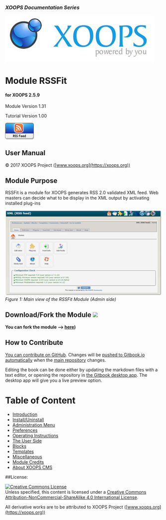 ### _XOOPS Documentation Series_
![logoXoops.jpg](assets/logoXoops.jpg)

# Module RSSFit
#### for XOOPS 2.5.9

Module Version 1.31

Tutorial Version 1.00
      
![logoModule.png](assets/logoModule.png)
            
## User Manual

© 2017 XOOPS Project ([www.xoops.org](https://xoops.org))  

## Module Purpose 
RSSFit is a module for XOOPS generates RSS 2.0 validated XML feed. 
Web masters can decide what to be display in the XML output by activating installed plug-ins


![image001.png](assets/image001.png)
*Figure 1: Main view of the RSSFit Module (Admin side)*

## Download/Fork the Module ![](https://xoops.org/images/forkit.png) 

**You can fork the module --> [here](https://github.com/XoopsModules25x/rssfit))** 

## How to Contribute

[You can contribute on GitHub](https://github.com/XoopsDocs/rssfit-tutorial). Changes will be [pushed to Gitbook.io automatically](https://www.gitbook.com/book/xoops/rssfit-tutorial/activity) when the [main repository](https://github.com/XoopsDocs/rssfit-tutorial) changes.

Editing the book can be done either by updating the markdown files with a text editor, or opening the repository in [the Gitbook desktop app](https://github.com/GitbookIO/editor/blob/master/README.md). The desktop app will give you a live preview option.

# Table of Content

* [Introduction](book/0introduction.md)
* [Install/Uninstall](book/1install.md)
* [Administration Menu](book/2administration.md)
* [Preferences](book/3preferences.md)
* [Operating Instructions](book/4operations.md)
* [The User Side](book/5userside.md)
* [Blocks](book/6blocks.md)
* [Templates](book/7templates.md)
* [Miscellaneous](book/8other.md) 
* [Module Credits](book/9credits.md)
* [About XOOPS CMS](book/10aboutxoops.md)

##License:

<a rel="license" href="http://creativecommons.org/licenses/by-nc-sa/4.0/"><img alt="Creative Commons License" style="border-width:0" src="https://i.creativecommons.org/l/by-nc-sa/4.0/88x31.png" /></a><br />Unless specified, this content is licensed under a <a rel="license" href="http://creativecommons.org/licenses/by-nc-sa/4.0/">Creative Commons Attribution-NonCommercial-ShareAlike 4.0 International License</a>.

All derivative works are to be attributed to XOOPS Project ([www.xoops.org](https://xoops.org))
